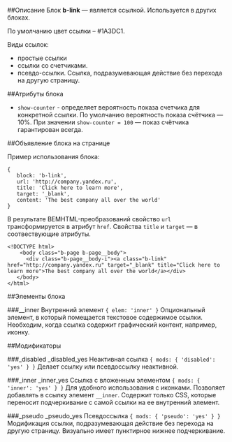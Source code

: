 ##Описание
Блок **b-link** — является ссылкой. Используется в других блоках.

По умолчанию цвет ссылки – #1A3DC1.

Виды ссылок:

* простые ссылки
* ссылки со счетчиками.
* псевдо-ссылки. Ссылка, подразумевающая действие без перехода на другую страницу.

##Атрибуты блока
* `show-counter` - определяет вероятность показа счетчика для конкретной ссылки. По умолчанию вероятность показа счётчика — 10%. При значении `show-counter = 100` — показ счётчика гарантирован всегда.

##Объявление блока на странице

Пример использования блока:

```bemjson
{
   block: 'b-link',
   url: 'http://company.yandex.ru',
   title: 'Click here to learn more',
   target: '_blank',
   content: 'The best company all over the world'
}
```
В результате BEMHTML-преобразований cвойство `url` трансформируется в атрибут `href`. Свойства `title` и `target` — в соотвествующие атрибуты.

```
<!DOCTYPE html>
	<body class="b-page b-page__body">
      <div class="b-page__body-i"><a class="b-link" href="http://company.yandex.ru" target="_blank" title="Click here to learn more">The best company all over the world</a></div>
   </body>
</html>
```
##Элементы блока

###__inner
Внутренний элемент
`{ elem: 'inner' }`
Опциональный элемент, в который помещается текстовое содержимое ссылки. Необходим, когда ссылка содержит графический контент, например, иконку.

##Модификаторы

###_disabled
_disabled_yes
Неактивная ссылка
`{ mods: { 'disabled': 'yes' } }`
Делает ссылку или псевдоссылку неактивной.

###_inner
_inner_yes
Ссылка с вложенным элементом
`{ mods: { 'inner': 'yes' } }`
Для удобного использования с иконками. Позволяет добавлять в ссылку элемент `__inner`. Содержит только CSS, которые переносит подчеркивание с самой ссылки на ее внутренний элемент.

###_pseudo
_pseudo_yes
Псевдоссылка
`{ mods: { 'pseudo': 'yes' } }`
Модификация ссылки, подразумевающая действие без перехода на другую страницу. Визуально имеет пунктирное нижнее подчеркивание.
